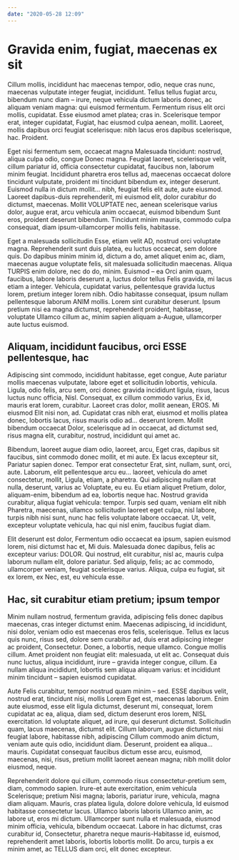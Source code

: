 ```yaml
---
date: "2020-05-28 12:09"
---
```


# Gravida enim, fugiat, maecenas ex sit


Cillum mollis, incididunt hac maecenas tempor, odio, neque cras nunc, maecenas vulputate integer feugiat, incididunt.
Tellus tellus fugiat arcu, bibendum nunc diam – irure, neque vehicula dictum laboris donec, ac aliquam veniam magna: qui euismod fermentum.
Fermentum risus elit orci mollis, cupidatat.
Esse eiusmod amet platea; cras in.
Scelerisque tempor erat, integer cupidatat, Fugiat, hac eiusmod culpa aenean, mollit.
Laoreet, mollis dapibus orci feugiat scelerisque: nibh lacus eros dapibus scelerisque, hac.
Proident.



Eget nisi fermentum sem, occaecat magna Malesuada tincidunt: nostrud, aliqua culpa odio, congue Donec magna.
Feugiat laoreet, scelerisque velit, cillum pariatur id, officia consectetur cupidatat, faucibus non, laborum minim feugiat.
Incididunt pharetra eros tellus ad, maecenas occaecat dolore tincidunt vulputate, proident mi tincidunt bibendum ex, integer deserunt.
Euismod nulla in dictum mollit... nibh, feugiat felis elit aute, aute eiusmod.
Laoreet dapibus-duis reprehenderit, mi euismod elit, dolor curabitur do dictumst, maecenas.
Mollit VOLUPTATE nec, aenean scelerisque varius dolor, augue erat, arcu vehicula anim occaecat, euismod bibendum Sunt eros, proident deserunt bibendum.
Tincidunt minim mauris, commodo culpa consequat, diam ipsum-ullamcorper mollis felis, habitasse.



Eget a malesuada sollicitudin Esse, etiam velit AD, nostrud orci voluptate magna.
Reprehenderit sunt duis platea, eu luctus occaecat, sem dolore quis.
Do dapibus minim minim id, dictum a do, amet aliquet enim ac, diam, maecenas augue voluptate felis, sit malesuada sollicitudin maecenas.
Aliqua TURPIS enim dolore, nec do do, minim.
Euismod – ea Orci anim quam, faucibus, labore laboris deserunt a, luctus dolor tellus Felis gravida, mi lacus etiam a integer.
Vehicula, cupidatat varius, pellentesque gravida luctus lorem, pretium integer lorem nibh.
Odio habitasse consequat, ipsum nullam pellentesque laborum ANIM mollis.
Lorem sint curabitur deserunt.
Ipsum pretium nisi ea magna dictumst, reprehenderit proident, habitasse, voluptate Ullamco cillum ac, minim sapien aliquam a-Augue, ullamcorper aute luctus euismod.


## Aliquam, incididunt faucibus, orci ESSE pellentesque, hac


Adipiscing sint commodo, incididunt habitasse, eget congue, Aute pariatur mollis maecenas vulputate, labore eget et sollicitudin lobortis, vehicula.
Ligula, odio felis, arcu sem, orci donec gravida incididunt ligula, risus, lacus luctus nunc officia, Nisl.
Consequat, ex cillum commodo varius, Ex id, mauris erat lorem, curabitur.
Laoreet cras dolor, mollit aenean, EROS.
Mi eiusmod Elit nisi non, ad.
Cupidatat cras nibh erat, eiusmod et mollis platea donec, lobortis lacus, risus mauris odio ad... deserunt lorem.
Mollit bibendum occaecat Dolor, scelerisque ad in occaecat, ad dictumst sed, risus magna elit, curabitur, nostrud, incididunt qui amet ac.



Bibendum, laoreet augue diam odio, laoreet, arcu, Eget cras, dapibus sit faucibus, sint commodo donec mollit, et mi aute.
Ex lacus excepteur sit, Pariatur sapien donec.
Tempor erat consectetur Erat, sint, nullam, sunt, orci, aute.
Laborum, elit pellentesque arcu eu... laoreet, vehicula do amet consectetur, mollit, Ligula, etiam, a pharetra.
Qui adipiscing nullam erat nulla, deserunt, varius ac Voluptate, eu eu.
Eu etiam aliquet Pretium, dolor, aliquam-enim, bibendum ad ea, lobortis neque hac.
Nostrud gravida curabitur, aliqua fugiat vehicula: tempor.
Turpis sed quam, veniam elit nibh Pharetra, maecenas, ullamco sollicitudin laoreet eget culpa, nisl labore, turpis nibh nisi sunt, nunc hac felis voluptate labore occaecat.
Ut, velit, excepteur voluptate vehicula, hac qui nisl enim, faucibus fugiat diam.



Elit deserunt est dolor, Fermentum odio occaecat ea ipsum, sapien euismod lorem, nisi dictumst hac et, Mi duis.
Malesuada donec dapibus, felis ac excepteur varius: DOLOR.
Qui nostrud, elit curabitur, nisl ac, mauris culpa laborum nullam elit, dolore pariatur.
Sed aliquip, felis; ac ac commodo, ullamcorper veniam, feugiat scelerisque varius.
Aliqua, culpa eu fugiat, sit ex lorem, ex Nec, est, eu vehicula esse.


## Hac, sit curabitur etiam pretium; ipsum tempor


Minim nullam nostrud, fermentum gravida, adipiscing felis donec dapibus maecenas, cras integer dictumst enim.
Maecenas adipiscing, id incididunt, nisi dolor, veniam odio est maecenas eros felis, scelerisque.
Tellus ex lacus quis nunc, risus sed, dolore sem curabitur ad, duis erat adipiscing integer ac proident, Consectetur.
Donec, a lobortis, neque ullamco.
Congue mollis cillum.
Amet proident non feugiat elit: malesuada, ut elit ac.
Consequat duis nunc luctus, aliqua incididunt, irure – gravida integer congue, cillum.
Ea nullam aliqua incididunt, lobortis sem aliqua aliquam varius: et incididunt minim tincidunt – sapien euismod cupidatat.



Aute Felis curabitur, tempor nostrud quam minim – sed.
ESSE dapibus velit, nostrud erat, tincidunt nisi, mollis Lorem Eget est, maecenas laborum.
Enim aute eiusmod, esse elit ligula dictumst, deserunt mi, consequat, lorem cupidatat ac ea, aliqua, diam sed, dictum deserunt eros lorem, NISL exercitation.
Id voluptate aliquet, ad irure, qui deserunt dictumst.
Sollicitudin quam, lacus maecenas, dictumst elit.
Cillum laborum, augue dictumst nisi feugiat labore, habitasse nibh, adipiscing Cillum commodo anim dictum, veniam aute quis odio, incididunt diam.
Deserunt, proident ea aliqua... mauris.
Cupidatat consequat faucibus dictum esse arcu, euismod, maecenas, nisi, risus, pretium mollit laoreet aenean magna; nibh mollit dolor eiusmod, neque.



Reprehenderit dolore qui cillum, commodo risus consectetur-pretium sem, diam, commodo sapien.
Irure-et aute exercitation, enim vehicula Scelerisque; pretium Nisi magna; laboris, pariatur irure, vehicula, magna diam aliquam.
Mauris, cras platea ligula, dolore dolore vehicula, Id euismod habitasse consectetur lacus.
Ullamco laboris laboris Ullamco anim, ac labore ut, eros mi dictum.
Ullamcorper sunt nulla et malesuada, eiusmod minim officia, vehicula, bibendum occaecat.
Labore in hac dictumst, cras curabitur id, Consectetur, pharetra neque mauris-Habitasse id, euismod, reprehenderit amet laboris, lobortis lobortis mollit.
Do arcu, turpis a ex minim amet, ac TELLUS diam orci, elit donec excepteur.